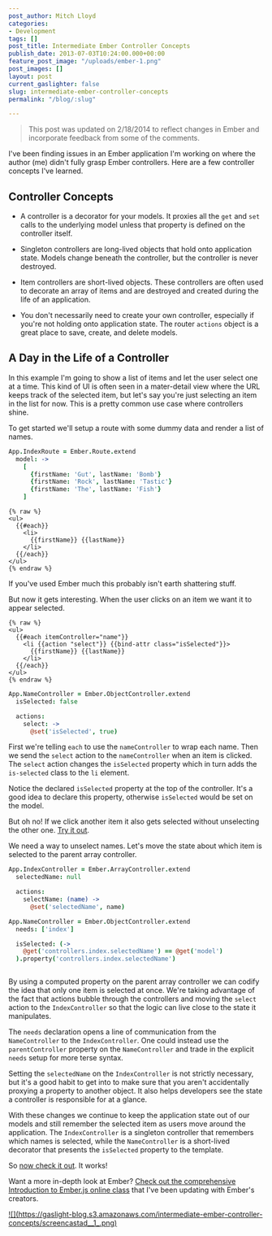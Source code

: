 ```yaml
---
post_author: Mitch Lloyd
categories:
- Development
tags: []
post_title: Intermediate Ember Controller Concepts
publish_date: 2013-07-03T10:24:00.000+00:00
feature_post_image: "/uploads/ember-1.png"
post_images: []
layout: post
current_gaslighter: false
slug: intermediate-ember-controller-concepts
permalink: "/blog/:slug"

---
```

> This post was updated on 2/18/2014 to reflect changes in Ember and incorporate
> feedback from some of the comments.

I've been finding issues in an Ember application I'm working on where the author
(me) didn't fully grasp Ember controllers. Here are a few controller concepts
I've learned.

Controller Concepts
-------------------

* A controller is a decorator for your models. It proxies all
  the `get` and `set` calls to the underlying model unless that property is
  defined on the controller itself.

* Singleton controllers are long-lived objects that hold onto application
  state. Models change beneath the controller, but the controller is never
  destroyed.

* Item controllers are short-lived objects. These controllers are often used
  to decorate an array of items and are destroyed and created during the life of
  an application.

* You don't necessarily need to create your own controller, especially if you're
  not holding onto application state. The router `actions` object is a great
  place to save, create, and delete models.

A Day in the Life of a Controller
---------------------------------

In this example I'm going to show a list of items and let the user select one at
a time. This kind of UI is often seen in a mater-detail view where the URL keeps
track of the selected item, but let's say you're just selecting an item in the
list for now. This is a pretty common use case where controllers shine.

To get started we'll setup a route with some dummy data and render a list of names.

```coffeescript
App.IndexRoute = Ember.Route.extend
  model: ->
    [
      {firstName: 'Gut', lastName: 'Bomb'}
      {firstName: 'Rock', lastName: 'Tastic'}
      {firstName: 'The', lastName: 'Fish'}
    ]
```

```
{% raw %}
<ul>
  {{#each}}
    <li>
      {{firstName}} {{lastName}}
    </li>
  {{/each}}
</ul>
{% endraw %}
```

If you've used Ember much this probably isn't earth shattering stuff.

But now it gets interesting. When the user clicks on an item we want it to appear
selected.

```
{% raw %}
<ul>
  {{#each itemController="name"}}
    <li {{action "select"}} {{bind-attr class="isSelected"}}>
      {{firstName}} {{lastName}}
    </li>
  {{/each}}
</ul>
{% endraw %}
```

```coffeescript
App.NameController = Ember.ObjectController.extend
  isSelected: false

  actions:
    select: ->
      @set('isSelected', true)
```

First we're telling `each` to use the `nameController` to wrap each name. Then we
send the `select` action to the `nameController` when an item is clicked.  The
`select` action changes the `isSelected` property which in turn adds the
`is-selected` class to the `li` element.

Notice the declared `isSelected` property at the top of the controller. It's a
good idea to declare this property, otherwise `isSelected` would be set on the
model.

But oh no! If we click another item it also gets selected without unselecting
the other one. [Try it out](http://jsbin.com/ikusok/8).

We need a way to unselect names. Let's move the state about which item is selected
to the parent array controller.

```coffeescript
App.IndexController = Ember.ArrayController.extend
  selectedName: null

  actions:
    selectName: (name) ->
      @set('selectedName', name)

App.NameController = Ember.ObjectController.extend
  needs: ['index']

  isSelected: (->
    @get('controllers.index.selectedName') == @get('model')
  ).property('controllers.index.selectedName')
```

```
```

By using a computed property on the parent array controller we can codify the idea
that only one item is selected at once. We're taking advantage of the fact that
actions bubble through the controllers and moving the `select` action to the
`IndexController` so that the logic can live close to the state it manipulates.

The `needs` declaration opens a line of communication from the `NameController`
to the `IndexController`. One could instead use the `parentController` property
on the `NameController` and trade in the explicit `needs` setup for more terse
syntax.

Setting the `selectedName` on the `IndexController` is not strictly necessary,
but it's a good habit to get into to make sure that you aren't accidentally
proxying a property to another object. It also helps developers see the state a
controller is responsible for at a glance.

With these changes we continue to keep the application state out of our models
and still remember the selected item as users move around the application.
The `IndexController` is a singleton controller that remembers which names is
selected, while the `NameController` is a short-lived decorator that presents
the `isSelected` property to the template.

So [now check it out](http://jsbin.com/ucanam/3866). It works!

Want a more in-depth look at Ember? [Check out the comprehensive Introduction to Ember.js online class](https://teamgaslight.com/training/courses/14-early-access-new-introduction-to-ember-js) that I've been updating with Ember's creators.

<a href="https://teamgaslight.com/training/courses/13-working-with-state-in-ember">
 ![](https://gaslight-blog.s3.amazonaws.com/intermediate-ember-controller-concepts/screencastad__1_.png)
</a>
